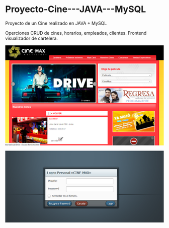# Proyecto-Cine---JAVA---MySQL

Proyecto de un Cine realizado en JAVA + MySQL

Operciones CRUD de cines, horarios, empleados, clientes. Frontend visualizador de cartelera.


![Alt text](/cine-0.png?raw=true "Intro")

![Alt text](/cine-1.png?raw=true "Ejecucion")
